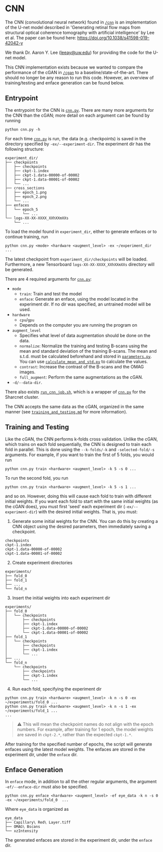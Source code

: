 # CNN

The CNN (convolutional neural network) found in <code>[/cnn](../cnn)</code> is an implementation of the U-net model described in 'Generating retinal flow maps from structural optical coherence tomography with artificial intelligence' by Lee et al. The paper can be found here: https://doi.org/10.1038/s41598-019-42042-y

We thank Dr. Aaron Y. Lee (leeay@uw.edu) for providing the code for the U-net model.

This CNN implementation exists because we wanted to compare the performance of the cGAN in <code>[/cgan](../cgan)</code> to a baseline/state-of-the-art. There should no longer be any reason to run this code. However, an overview of training/testing and enface generation can be found below.

## Entrypoint

The entrypoint for the CNN is <code>[cnn.py](../cnn.py)</code>. There are many more arguments for the CNN than the cGAN; more detail on each argument can be found by running
```
python cnn.py -h
```

For each time <code>[cnn.py](../cnn.py)</code> is run, the data (e.g. checkpoints) is saved in the directory specified by `-ex/--experiment-dir`. The experiment dir has the following structure:
```
experiment_dir/
├── checkpoints
│   ├── checkpoints
│   ├── ckpt-1.index
│   ├── ckpt-1.data-00000-of-00002
│   ├── ckpt-1.data-00001-of-00002
│   └── ...
├── cross_sections
│   ├── epoch_1.png
│   ├── epoch_2.png
│   └── ...
├── enfaces
│   └── epoch_5
│       └── ...
└── logs-XX-XX-XXXX_XXhXXmXXs
    └── ...
```
To load the model found in `experiment_dir`, either to generate enfaces or to continue training, run
```
python cnn.py <mode> <hardware <augment_level> -ex ~/experiment_dir ...
```
The latest checkpoint from `experiment_dir/checkpoints` will be loaded. Furthermore, a new Tensorboard `logs-XX-XX-XXXX_XXhXXmXXs` directory will be generated.

There are 4 required arguments for <code>[cnn.py](../cnn.py)</code>:
- `mode`
    - `train`: Train and test the model
    - `enface`: Generate an enface, using the model located in the experiment dir. If no dir was specified, an untrained model will be used.
- `hardware`
    - `cpu`/`gpu`
    - Depends on the computer you are running the program on
- `augment_level`
    - Specifies what level of data augmentation should be done on the data.
    - `normalize`: Normalize the training and testing B-scans using the mean and standard deviation of the training B-scans. The mean and s.t.d. must be calculated beforehand and stored in <code>[parameters.py](../cnn/parameters.py)</code>. You can use <code>[calculate_mean_and_std.py](../scripts/cnn/calculate_mean_and_std.py)</code> to calculate the values.
    - `contrast`: Increase the contrast of the B-scans and the OMAG images.
    - `full_augment`: Perform the same augmentations as the cGAN.
- `-d/--data-dir`.

There also exists <code>[run_cnn_job.sh](../run_cnn_job.sh)</code>, which is a wrapper of <code>[cnn.py](../cnn.py)</code> for the Sharcnet cluster.

The CNN accepts the same data as the cGAN, organized in the same manner (see <code>[training_and_testing.md](training_and_testing.md)</code> for more information).

## Training and Testing

Like the cGAN, the CNN performs k-folds cross validation. Unlike the cGAN, which trains on each fold sequentially, the CNN is designed to train each fold in parallel. This is done using the `--k-folds/-k` and `-selected-fold/-s` arguments. For example, if you want to train the first of 5 folds, you would run
```
python cnn.py train <hardware> <augment_level> -k 5 -s 0 ...
```
To run the second fold, you run
```
python cnn.py train <hardware> <augment_level> -k 5 -s 1 ...
```
and so on.
However, doing this will cause each fold to train with different initial weights. If you want each fold to start with the same initial weights (as the cGAN does), you must first 'seed' each experiment dir (`-ex/--experiment-dir`) with the desired initial weights. That is, you must:

1. Generate some initial weights for the CNN. You can do this by creating a CNN object using the desired parameters, then immediately saving a checkpoint.
```
checkpoints
ckpt-1.index
ckpt-1.data-00000-of-00002
ckpt-1.data-00001-of-00002
```

2. Create experiment directories
```
experiments/
├── fold_0
├── fold_1
├── ...
└── fold_n
```

3. Insert the initial weights into each experiment dir
```
experiments/
├── fold_0
│   └── checkpoints
│       ├── checkpoints
│       ├── ckpt-1.index
│       ├── ckpt-1.data-00000-of-00002
│       └── ckpt-1.data-00001-of-00002
├── fold_1
│   └── checkpoints
│       ├── checkpoints
│       ├── ckpt-1.index
│       └── ...
├── ...
└── fold_n
    └── checkpoints
        ├── checkpoints
        ├── ckpt-1.index
        └── ...
```

4. Run each fold, specifying the experiment dir
```
python cnn.py train <hardware> <augment_level> -k n -s 0 -ex ~/experiments/fold_0 ...
python cnn.py train <hardware> <augment_level> -k n -s 1 -ex ~/experiments/fold_1 ...
...
```

> :warning: This will mean the checkpoint names do not align with the epoch numbers. For example, after training for 1 epoch, the model weights are saved in `ckpt-2.*`, rather than the expected `ckpt-1.*`.

After training for the specified number of epochs, the script will generate enfaces using the latest model weights. The enfaces are stored in the experiment dir, under the `enface` dir.

## Enface Generation

In `enface` mode, in addition to all the other regular arguments, the argument `-ef/--enface-dir` must also be specified.
```
python cnn.py enface <hardware> <augment_level> -ef eye_data -k n -s 0 -ex ~/experiments/fold_0  ...
```
Where `eye_data` is organized as
```
eye_data
├── Capillary\ Red\ Layer.tiff
├── OMAG\ Bscans
└── xzIntensity
```

The generated enfaces are stored in the experiment dir, under the `enface` dir.

